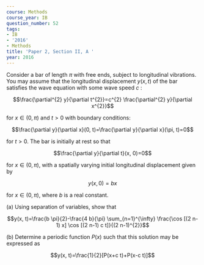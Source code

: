 ```yaml
---
course: Methods
course_year: IB
question_number: 52
tags:
- IB
- '2016'
- Methods
title: 'Paper 2, Section II, A '
year: 2016
---
```




Consider a bar of length $\pi$ with free ends, subject to longitudinal vibrations. You may assume that the longitudinal displacement $y(x, t)$ of the bar satisfies the wave equation with some wave speed $c$ :

$$\frac{\partial^{2} y}{\partial t^{2}}=c^{2} \frac{\partial^{2} y}{\partial x^{2}}$$

for $x \in(0, \pi)$ and $t>0$ with boundary conditions:

$$\frac{\partial y}{\partial x}(0, t)=\frac{\partial y}{\partial x}(\pi, t)=0$$

for $t>0$. The bar is initially at rest so that

$$\frac{\partial y}{\partial t}(x, 0)=0$$

for $x \in(0, \pi)$, with a spatially varying initial longitudinal displacement given by

$$y(x, 0)=b x$$

for $x \in(0, \pi)$, where $b$ is a real constant.

(a) Using separation of variables, show that

$$y(x, t)=\frac{b \pi}{2}-\frac{4 b}{\pi} \sum_{n=1}^{\infty} \frac{\cos [(2 n-1) x] \cos [(2 n-1) c t]}{(2 n-1)^{2}}$$

(b) Determine a periodic function $P(x)$ such that this solution may be expressed as

$$y(x, t)=\frac{1}{2}[P(x+c t)+P(x-c t)]$$